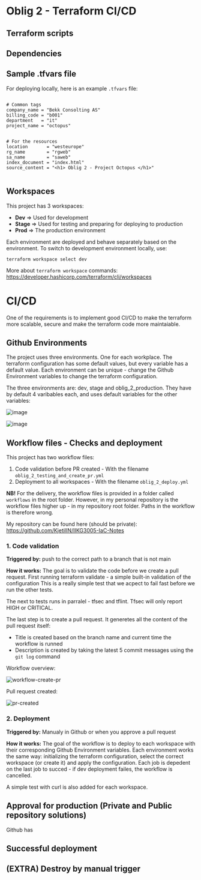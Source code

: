 # Oblig 2 - Terraform CI/CD

## Terraform scripts

## Dependencies

## Sample .tfvars file
For deploying locally, here is an example `.tfvars` file:

```env

# Common tags
company_name = "Bekk Consolting AS"
billing_code = "b001"
department   = "it"
project_name = "octopus"


# For the resources
location       = "westeurope"
rg_name        = "rgweb"
sa_name        = "saweb"
index_document = "index.html"
source_content = "<h1> Oblig 2 - Project Octopus </h1>"


```

## Workspaces 

This project has 3 workspaces:

- **Dev** => Used for development 
- **Stage** => Used for testing and preparing for deploying to production 
- **Prod** => The production environment

Each environment are deployed and behave separately based on the environment. 
To switch to development environment locally, use: 

```terminal
terraform workspace select dev
```

More about `terraform workspace` commands:
https://developer.hashicorp.com/terraform/cli/workspaces 

# CI/CD

One of the requirements is to implement good CI/CD to make the terraform more scalable, secure and make the terraform code more maintaiable.

## Github Environments

The project uses three environments. One for each workplace.
The terraform configuration has some default values, but every variable has a default value. 
Each environment can be unique - change the Github Environment variables to change the terraform configuration. 

The three environments are: dev, stage and oblig_2_production.
They have by default 4 varibables each, and uses default variables for the other variables: 

![image](https://github.com/KjetilIN/IIKG3005-IaC-Notes/assets/66110094/b4fddedd-e2ce-468e-ab69-7bf89a143ec0)

![image](https://github.com/KjetilIN/IIKG3005-IaC-Notes/assets/66110094/dd43f7d8-d1d3-4245-8a64-3f9795c0f6e6)


## Workflow files - Checks and deployment

This project has two workflow files:

1. Code validation before PR created - With the filename `oblig_2_testing_and_create_pr.yml`
2. Deployment to all workspaces - With the filename `oblig_2_deploy.yml `

**NB!** For the delivery, the workflow files is provided in a folder called `workflows` in the root folder.
However, in my personal repository is the workflow files higher up - in my repository root folder.
Paths in the workflow is therefore wrong. 

My repository can be found here (should be private):
https://github.com/KjetilIN/IIKG3005-IaC-Notes 

### 1. Code validation

**Triggered by:** push to the correct path to a branch that is not main

**How it works:** The goal is to validate the code before we create a pull request. 
First running terraform validate - a simple built-in validation of the configuration 
This is a really simple test that we acpect to fail fast before we run the other tests.

The next to tests runs in parralel - tfsec and tflint. Tfsec will only report HIGH or CRITICAL. 

The last step is to create a pull request. It generetes all the content of the pull request itself:
- Title is created based on the branch name and current time the workflow is runned
- Description is created by taking the latest 5 commit messages using the `git log` command

Workflow overview:

![workflow-create-pr](https://github.com/KjetilIN/IIKG3005-IaC-Notes/assets/66110094/5dca31c9-a33e-4d15-a9af-e885dd6e90b7)

Pull request created: 

![pr-created](https://github.com/KjetilIN/IIKG3005-IaC-Notes/assets/66110094/44b9f034-7041-45d2-8d4c-5a610cee184c)


### 2. Deployment

**Triggered by:** Manualy in Github or when you approve a pull request

**How it works:** The goal of the workflow is to deploy to each workspace with their corresponding Github Environment variables.
Each environment works the same way: initializing the terraform configuration, select the correct workspace (or create it) and apply the configuration.
Each job is depedent on the last job to succed - if dev deployment failes, the workflow is cancelled.

A simple test with curl is also added for each workspace. 

## Approval for production (Private and Public repository solutions)

Github has 


## Successful deployment

## (EXTRA) Destroy by manual trigger
